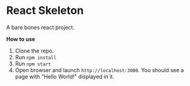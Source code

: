 # React Skeleton

A bare bones react project.

**How to use**

1. Clone the repo.
2. Run `npm install`
3. Run `npm start`
4. Open browser and launch `http://localhost:3000`. You should see a page with "Hello World!" displayed in it.
